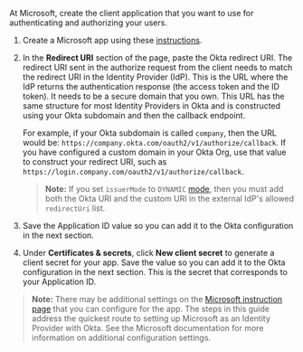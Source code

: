 At Microsoft, create the client application that you want to use for authenticating and authorizing your users.

1. Create a Microsoft app using these [instructions](https://docs.microsoft.com/en-us/azure/active-directory/develop/quickstart-register-app).

2. In the **Redirect URI** section of the page, paste the Okta redirect URI. The redirect URI sent in the authorize request from the client needs to match the redirect URI in the Identity Provider (IdP). This is the URL where the IdP returns the authentication response (the access token and the ID token). It needs to be a secure domain that you own. This URL has the same structure for most Identity Providers in Okta and is constructed using your Okta subdomain and then the callback endpoint.

    For example, if your Okta subdomain is called `company`, then the URL would be: `https://company.okta.com/oauth2/v1/authorize/callback`. If you have configured a custom domain in your Okta Org, use that value to construct your redirect URI, such as `https://login.company.com/oauth2/v1/authorize/callback`.

    > **Note:** If you set `issuerMode` to `DYNAMIC` [mode](/docs/reference/api/idps/#property-details), then you must add both the Okta URI and the custom URI in the external IdP's allowed `redirectUri` list.

3. Save the Application ID value so you can add it to the Okta configuration in the next section.

4. Under **Certificates & secrets**, click **New client secret** to generate a client secret for your app. Save the value so you can add it to the Okta configuration in the next section. This is the secret that corresponds to your Application ID.

> **Note:** There may be additional settings on the [Microsoft instruction page](https://docs.microsoft.com/en-us/azure/active-directory/develop/quickstart-register-app) that you can configure for the app. The steps in this guide address the quickest route to setting up Microsoft as an Identity Provider with Okta. See the Microsoft documentation for more information on additional configuration settings.
